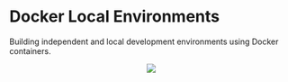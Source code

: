 # Docker Local Environments

Building independent and local development environments using Docker containers.

<p align="center">
<img src="https://docs.microsoft.com/es-es/dotnet/architecture/microservices/container-docker-introduction/media/docker-containers-images-registries/taxonomy-of-docker-terms-and-concepts.png">
</p>
